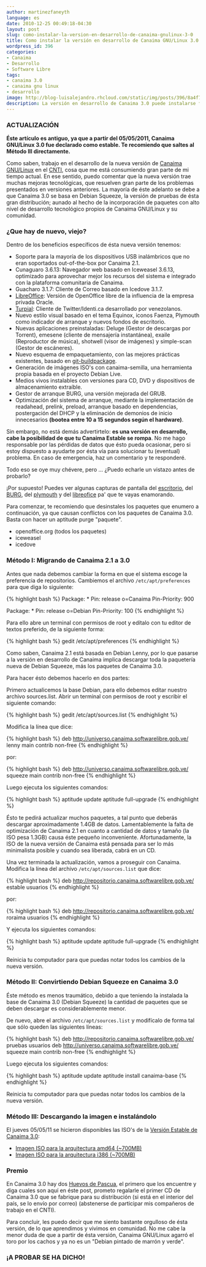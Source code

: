 ```yaml
---
author: martinezfaneyth
language: es
date: 2010-12-25 00:49:18-04:30
layout: post
slug: como-instalar-la-version-en-desarrollo-de-canaima-gnulinux-3-0
title: Como instalar la versión en desarrollo de Canaima GNU/Linux 3.0
wordpress_id: 396
categories:
- Canaima
- Desarrollo
- Software Libre
tags:
- canaima 3.0
- canaima gnu linux
- desarrollo
image: http://blog-luisalejandro.rhcloud.com/static/img/posts/396/8a4f7a20ea8f8f3eafc8793f83f8be06.jpg
description: La versión en desarrollo de Canaima 3.0 puede instalarse fácilmente.
---
```


### ACTUALIZACIÓN

**Éste artículo es antiguo, ya que a partir del 05/05/2011, Canaima GNU/Linux 3.0 fue declarado como estable. Te recomiendo que saltes al Método III directamente.**

Como saben, trabajo en el desarrollo de la nueva versión de [Canaima GNU/Linux](http://canaima.softwarelibre.gob.ve) en el [CNTI](http://www.cnti.gob.ve), cosa que me está consumiendo gran parte de mi tiempo actual. En ese sentido, puedo comentar que la nueva versión trae muchas mejoras tecnológicas, que resuelven gran parte de los problemas presentados en versiones anteriores. La mayoría de éste adelanto se debe a que Canaima 3.0 se basa en Debian Squeeze, la versión de pruebas de ésta gran distribución; aunado al hecho de la incorporación de paquetes con alto nivel de desarrollo tecnológico propios de Canaima GNU/Linux y su comunidad.

### ¿Que hay de nuevo, viejo?

Dentro de los beneficios específicos de ésta nueva versión tenemos:

* Soporte para la mayoría de los dispositivos USB inalámbricos que no eran soportados out-of-the-box por Canaima 2.1.
* Cunaguaro 3.6.13: Navegador web basado en Iceweasel 3.6.13, optimizado para aprovechar mejor los recursos del sistema e integrado con la plataforma comunitaria de Canaima.
* Guacharo 3.1.7: Cliente de Correo basado en Icedove 3.1.7.
* [LibreOffice](http://es.wikipedia.org/wiki/LibreOffice): Versión de OpenOffice libre de la influencia de la empresa privada Oracle.
* [Turpial](http://turpial.org.ve): Cliente de Twitter/Identi.ca desarrollado por venezolanos.
* Nuevo estilo visual basado en el tema Equinox, iconos Faenza, Plymouth como indicador de arranque y nuevos fondos de escritorio.
* Nuevas aplicaciones preinstaladas: Deluge (Gestor de descargas por Torrent), emesene (cliente de mensajería instantánea), exaile (Reproductor de música), shotwell (visor de imágenes) y simple-scan (Gestor de escáneres).
* Nuevo esquema de empaquetamiento, con las mejores prácticas existentes, basado en [git-buildpackage](http://huntingbears.com.ve/guia-de-empaquetamiento-con-git-buildpackage-para-canaima-debian-o-ubuntu.html).
* Generación de imágenes ISO's con canaima-semilla, una herramienta propia basada en el proyecto Debian Live.
* Medios vivos instalables con versiones para CD, DVD y dispositivos de almacenamiento extraíble.
* Gestor de arranque BURG, una versión mejorada del GRUB.
* Optimización del sistema de arranque, mediante la implementación de readahead, prelink, preload, arranque basado en dependencias, postergación del DHCP y la eliminación de demonios de inicio innecesarios **(bootea entre 10 a 15 segundos según el hardware)**.

Sin embargo, no está demás advertirtelo: **es una versión en desarrollo, cabe la posibilidad de que tu Canaima Estable se rompa**. No me hago responsable por las pérdidas de datos que ésto pueda ocasionar, pero si estoy dispuesto a ayudarte por ésta vía para solucionar tu (eventual) problema. En caso de emergencia, haz un comentario y te responderé.

Todo eso se oye muy chévere, pero ... ¿Puedo echarle un vistazo antes de probarlo?

¡Por supuesto! Puedes ver algunas capturas de pantalla del [escritorio](http://twitpic.com/3it5u1), del [BURG](http://twitpic.com/3iex8z), del [plymouth](http://twitpic.com/3jltfa) y del [libreofice](http://twitpic.com/3jk8me) pa' que te vayas enamorando.

<!-- more -->

Para comenzar, te recomiendo que desinstales los paquetes que enumero a continuación, ya que causan conflictos con los paquetes de Canaima 3.0. Basta con hacer un aptitude purge "paquete".

* openoffice.org (todos los paquetes)
* iceweasel
* icedove

### Método I: Migrando de Canaima 2.1 a 3.0

Antes que nada debemos cambiar la forma en que el sistema escoge la preferencia de repositorios. Cambiemos el archivo `/etc/apt/preferences` para que diga lo siguiente:

{% highlight bash %}
Package: *
Pin: release o=Canaima
Pin-Priority: 900

Package: *
Pin: release o=Debian
Pin-Priority: 100
{% endhighlight %}

Para ello abre un terminal con permisos de root y edítalo con tu editor de textos preferido, de la siguiente forma:

{% highlight bash %}
gedit /etc/apt/preferences
{% endhighlight %}

Como saben, Canaima 2.1 está basada en Debian Lenny, por lo que pasarse a la versión en desarrollo de Canaima implica descargar toda la paquetería nueva de Debian Squeeze, más los paquetes de Canaima 3.0.

Para hacer ésto debemos hacerlo en dos partes:

Primero actualicemos la base Debian, para ello debemos editar nuestro archivo sources.list. Abrir un terminal con permisos de root y escribir el siguiente comando:

{% highlight bash %}
gedit /etc/apt/sources.list
{% endhighlight %}

Modifica la línea que dice:

{% highlight bash %}
deb http://universo.canaima.softwarelibre.gob.ve/ lenny main contrib non-free
{% endhighlight %}

por:

{% highlight bash %}
deb http://universo.canaima.softwarelibre.gob.ve/ squeeze main contrib non-free
{% endhighlight %}

Luego ejecuta los siguientes comandos:

{% highlight bash %}
aptitude update
aptitude full-upgrade
{% endhighlight %}

Ésto te pedirá actualizar muchos paquetes, a tal punto que deberás descargar aproximadamente 1.4GB de datos. Lamentablemente la falta de optimización de Canaima 2.1 en cuanto a cantidad de datos y tamaño (la ISO pesa 1.3GB) causa éste pequeño inconveniente. Afortunadamente, la ISO de la nueva versión de Canaima está pensada para ser lo más minimalista posible y cuando sea liberada, cabrá en un CD.

Una vez terminada la actualización, vamos a proseguir con Canaima. Modifica la línea del archivo `/etc/apt/sources.list` que dice:

{% highlight bash %}
deb http://repositorio.canaima.softwarelibre.gob.ve/ estable usuarios
{% endhighlight %}

por:

{% highlight bash %}
deb http://repositorio.canaima.softwarelibre.gob.ve/ roraima usuarios
{% endhighlight %}

Y ejecuta los siguientes comandos:

{% highlight bash %}
aptitude update
aptitude full-upgrade
{% endhighlight %}

Reinicia tu computador para que puedas notar todos los cambios de la nueva versión.

### Método II: Convirtiendo Debian Squeeze en Canaima 3.0

Éste método es menos traumático, debido a que teniendo la instalada la base de Canaima 3.0 (Debian Squeeze) la cantidad de paquetes que se deben descargar es considerablemente menor.

De nuevo, abre el archivo `/etc/apt/sources.list` y modifícalo de forma tal que sólo queden las siguientes líneas:

{% highlight bash %}
deb http://repositorio.canaima.softwarelibre.gob.ve/ pruebas usuarios
deb http://universo.canaima.softwarelibre.gob.ve/ squeeze main contrib non-free
{% endhighlight %}

Luego ejecuta los siguientes comandos:

{% highlight bash %}
aptitude update
aptitude install canaima-base
{% endhighlight %}

Reinicia tu computador para que puedas notar todos los cambios de la nueva versión.

### Método III: Descargando la imagen e instalándolo

El jueves 05/05/11 se hicieron disponibles las ISO's de la [Versión Estable de Canaima 3.0](http://huntingbears.com.ve/lanzamiento-de-canaima-gnulinux-3-0-como-estable.html):

* [Imagen ISO para la arquitectura amd64 (~700MB)](http://descargas.canaima.softwarelibre.gob.ve/canaima-3.0~estable_amd64.iso)
* [Imagen ISO para la arquitectura i386 (~700MB)](http://descargas.canaima.softwarelibre.gob.ve/canaima-3.0~estable_i386.iso)

### Premio

En Canaima 3.0 hay dos [Huevos de Pascua](http://es.wikipedia.org/wiki/Huevo_de_pascua_%28virtual%29), el primero que los encuentre y diga cuales son aquí en éste post, prometo regalarle el primer CD de Canaima 3.0 que se fabrique para su distribución (si está en el interior del país, se lo envío por correo) (abstenerse de participar mis compañeros de trabajo en el CNTI).

Para concluir, les puedo decir que me siento bastante orgulloso de ésta versión, de lo que aprendimos y vivimos en comunidad. No me cabe la menor duda de que a partir de ésta versión, Canaima GNU/Linux agarró el toro por los cachos y ya no es un "Debian pintado de marrón y verde".

### ¡A PROBAR SE HA DICHO!
